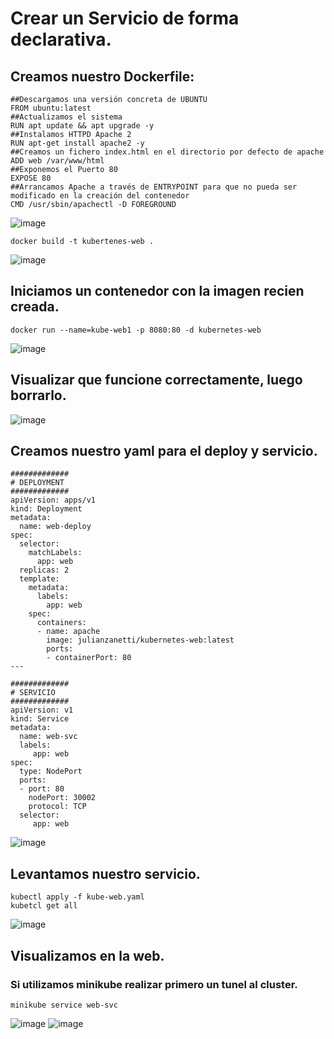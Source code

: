 # Crear un Servicio de forma declarativa.
## Creamos nuestro Dockerfile:
```
##Descargamos una versión concreta de UBUNTU
FROM ubuntu:latest
##Actualizamos el sistema
RUN apt update && apt upgrade -y
##Instalamos HTTPD Apache 2
RUN apt-get install apache2 -y
##Creamos un fichero index.html en el directorio por defecto de apache
ADD web /var/www/html
##Exponemos el Puerto 80
EXPOSE 80
##Arrancamos Apache a través de ENTRYPOINT para que no pueda ser modificado en la creación del contenedor
CMD /usr/sbin/apachectl -D FOREGROUND
```
![image](https://github.com/user-attachments/assets/0a9aa793-8c72-4361-9551-02e400187945)

```
docker build -t kubertenes-web .
```
![image](https://github.com/user-attachments/assets/f7111342-bbaa-4725-82af-09691a0e619d)

## Iniciamos un contenedor con la imagen recien creada.
```
docker run --name=kube-web1 -p 8080:80 -d kubernetes-web
```
![image](https://github.com/user-attachments/assets/618f2446-ae2f-4d9d-85a1-a812da239e54)

## Visualizar que funcione correctamente, luego borrarlo.
![image](https://github.com/user-attachments/assets/23042d84-1bc0-43c1-929e-d8397d91c08e)

## Creamos nuestro yaml para el deploy y servicio.
```
#############
# DEPLOYMENT  
#############
apiVersion: apps/v1 
kind: Deployment
metadata:
  name: web-deploy
spec:
  selector:
    matchLabels:
      app: web
  replicas: 2
  template:
    metadata:
      labels:
        app: web
    spec:
      containers:
      - name: apache
        image: julianzanetti/kubernetes-web:latest
        ports:
        - containerPort: 80
---

#############
# SERVICIO  
#############
apiVersion: v1
kind: Service
metadata:
  name: web-svc
  labels:
     app: web
spec:
  type: NodePort
  ports:
  - port: 80
    nodePort: 30002
    protocol: TCP
  selector:
     app: web
```
![image](https://github.com/user-attachments/assets/c251a123-2d2b-494a-887a-3e8f7dc312ab)

## Levantamos nuestro servicio.
```
kubectl apply -f kube-web.yaml
kubetcl get all
```
![image](https://github.com/user-attachments/assets/da53aa48-f716-42b7-af7c-57ce5cd2529b)

## Visualizamos en la web.
### Si utilizamos minikube realizar primero un tunel al cluster.
```
minikube service web-svc
```
![image](https://github.com/user-attachments/assets/392fb97b-bab4-4be1-b547-6330a07b717e)
![image](https://github.com/user-attachments/assets/d84f5392-eddf-4a55-a90f-eec9d27e2f49)
